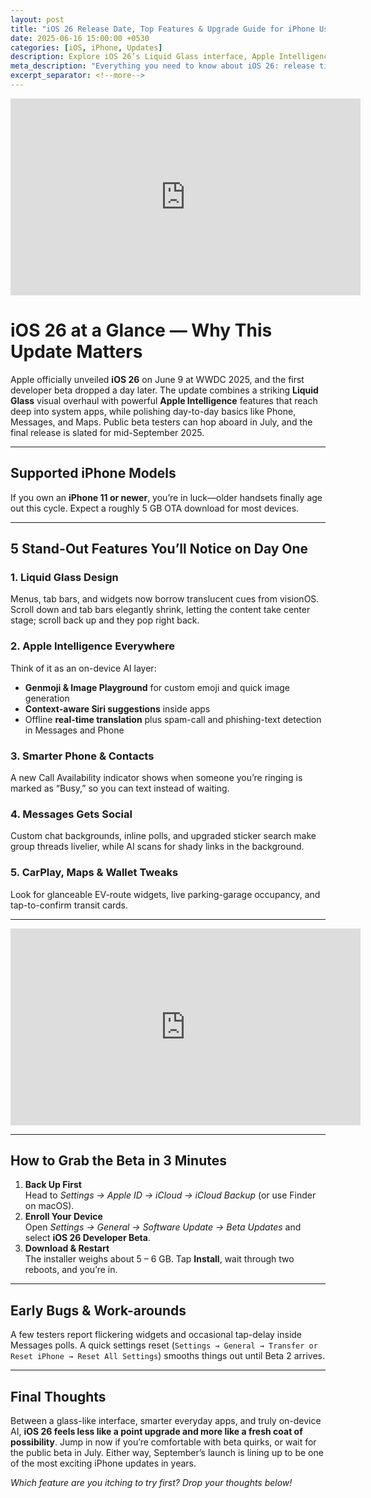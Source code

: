 ```yaml
---
layout: post
title: "iOS 26 Release Date, Top Features & Upgrade Guide for iPhone Users"
date: 2025-06-16 15:00:00 +0530
categories: [iOS, iPhone, Updates]
description: Explore iOS 26’s Liquid Glass interface, Apple Intelligence tools, refreshed Messages app, and learn how to install the beta on your iPhone.
meta_description: "Everything you need to know about iOS 26: release timeline, Liquid Glass design, Apple Intelligence, new Messages features, device compatibility, and a quick install guide."
excerpt_separator: <!--more-->
---
```


<!-- Main-page video -->
<div class="video-embed">
  <iframe
    width="560"
    height="315"
    src="https://www.youtube.com/embed/pVEWUr8mAzU"
    title="iOS 26 Hands-On First Look!"
    frameborder="0"
    allow="accelerometer; autoplay; clipboard-write; encrypted-media; gyroscope; picture-in-picture"
    allowfullscreen>
  </iframe>
</div>

<!--more-->

# iOS 26 at a Glance — Why This Update Matters

Apple officially unveiled **iOS 26** on June 9 at WWDC 2025, and the first developer beta dropped a day later. The update combines a striking **Liquid Glass** visual overhaul with powerful **Apple Intelligence** features that reach deep into system apps, while polishing day-to-day basics like Phone, Messages, and Maps. Public beta testers can hop aboard in July, and the final release is slated for mid-September 2025.

---

## Supported iPhone Models

If you own an **iPhone 11 or newer**, you’re in luck—older handsets finally age out this cycle. Expect a roughly 5 GB OTA download for most devices.

---

## 5 Stand-Out Features You’ll Notice on Day One

### 1. Liquid Glass Design  
Menus, tab bars, and widgets now borrow translucent cues from visionOS. Scroll down and tab bars elegantly shrink, letting the content take center stage; scroll back up and they pop right back.

### 2. Apple Intelligence Everywhere  
Think of it as an on-device AI layer:  
- **Genmoji & Image Playground** for custom emoji and quick image generation  
- **Context-aware Siri suggestions** inside apps  
- Offline **real-time translation** plus spam-call and phishing-text detection in Messages and Phone

### 3. Smarter Phone & Contacts  
A new Call Availability indicator shows when someone you’re ringing is marked as “Busy,” so you can text instead of waiting.

### 4. Messages Gets Social  
Custom chat backgrounds, inline polls, and upgraded sticker search make group threads livelier, while AI scans for shady links in the background.

### 5. CarPlay, Maps & Wallet Tweaks  
Look for glanceable EV-route widgets, live parking-garage occupancy, and tap-to-confirm transit cards.

---

<!-- Mid-post video -->
<div class="video-embed">
  <iframe
    width="560"
    height="315"
    src="https://www.youtube.com/embed/Gq1VklXihbo"
    title="iOS 26 Is BIG! – 25 More Features & Changes"
    frameborder="0"
    allow="accelerometer; autoplay; clipboard-write; encrypted-media; gyroscope; picture-in-picture"
    allowfullscreen>
  </iframe>
</div>

---

## How to Grab the Beta in 3 Minutes

1. **Back Up First**  
   Head to *Settings → Apple ID → iCloud → iCloud Backup* (or use Finder on macOS).  
2. **Enroll Your Device**  
   Open *Settings → General → Software Update → Beta Updates* and select **iOS 26 Developer Beta**.  
3. **Download & Restart**  
   The installer weighs about 5 – 6 GB. Tap **Install**, wait through two reboots, and you’re in.

---

## Early Bugs & Work-arounds

A few testers report flickering widgets and occasional tap-delay inside Messages polls. A quick settings reset (`Settings → General → Transfer or Reset iPhone → Reset All Settings`) smooths things out until Beta 2 arrives.

---

## Final Thoughts

Between a glass-like interface, smarter everyday apps, and truly on-device AI, **iOS 26 feels less like a point upgrade and more like a fresh coat of possibility**. Jump in now if you’re comfortable with beta quirks, or wait for the public beta in July. Either way, September’s launch is lining up to be one of the most exciting iPhone updates in years.

*Which feature are you itching to try first? Drop your thoughts below!*
